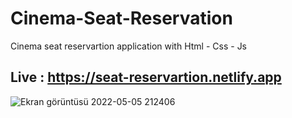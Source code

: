 # Cinema-Seat-Reservation
 Cinema seat reservartion application with Html - Css - Js

## Live : https://seat-reservartion.netlify.app

![Ekran görüntüsü 2022-05-05 212406](https://user-images.githubusercontent.com/72731296/166990686-f57125b9-d985-4a31-aa54-3adfb9d28b85.png)
